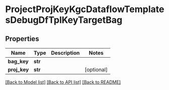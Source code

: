# ProjectProjKeyKgcDataflowTemplatesDebugDfTplKeyTargetBag

## Properties
Name | Type | Description | Notes
------------ | ------------- | ------------- | -------------
**bag_key** | **str** |  | 
**proj_key** | **str** |  | [optional] 

[[Back to Model list]](../README.md#documentation-for-models) [[Back to API list]](../README.md#documentation-for-api-endpoints) [[Back to README]](../README.md)


